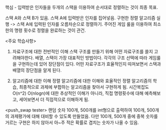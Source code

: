 핵심 - 입력받은 인자들을 두개의 스택을 이용하여 순서대로 정렬하는 것이 최종 목표.

스택 A와 스택 B가 있음.
스택 A에 입력받은 인자를 집어넣음.
구현한 정렬 알고리즘 실행 -> 스택 A에 입력된 인자를 오름차순으로 정렬하기.
주어진 게임 룰을 이용하여 최소한의 명령 횟수로 정렬을 완료하는 것이 관건.


<주요 학습사항>

1. 자료구조에 대한 전반적인 이해
스택 구조를 만들기 위해 어떤 자료구조를 쓸지 고려해야한다.
배열, 스택이 가장 대표적인 방법이다. 각각의 구조 선택에 따라 게임룰을 구현하는데 있어 장단점이 있다.
어떤 자료구조가 효율적인지 따져보면서 스택과 배열의 장단점을 알게 된다.

2. 알고리즘에 대한 이해
정렬 알고리즘에 대한 이해와 효율적인 정렬 알고리즘의 학습, 최종적으로 과제에 부합하는 알고리즘을 찾아서 구현하게 됨.
시간복잡도 O(n^2) O(nlogn)에 대한 추상적인 이해가 아니라, 직접 명령횟수에 대해 예측해보고, 세어보면서 더 직접적으로 이해하게 됨.


<push_swap tester>
랜덤 숫자 100개, 500개를 int형으로 출력하여 100개, 500개의 과제평가에 대해 대비할 수 있도록 만들었음.
다만 100개, 500개 중에 중복 숫자를 거르는 구현은 하지 않아서 아~주 적은 확률로 겹치는 숫자가 나올 수 있음.
